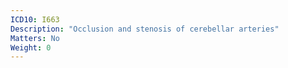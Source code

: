 ```yaml
---
ICD10: I663
Description: "Occlusion and stenosis of cerebellar arteries"
Matters: No
Weight: 0
---
```

